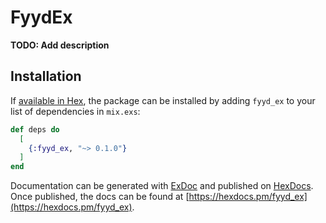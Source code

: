 # FyydEx

**TODO: Add description**

## Installation

If [available in Hex](https://hex.pm/docs/publish), the package can be installed
by adding `fyyd_ex` to your list of dependencies in `mix.exs`:

```elixir
def deps do
  [
    {:fyyd_ex, "~> 0.1.0"}
  ]
end
```

Documentation can be generated with [ExDoc](https://github.com/elixir-lang/ex_doc)
and published on [HexDocs](https://hexdocs.pm). Once published, the docs can
be found at [https://hexdocs.pm/fyyd_ex](https://hexdocs.pm/fyyd_ex).

